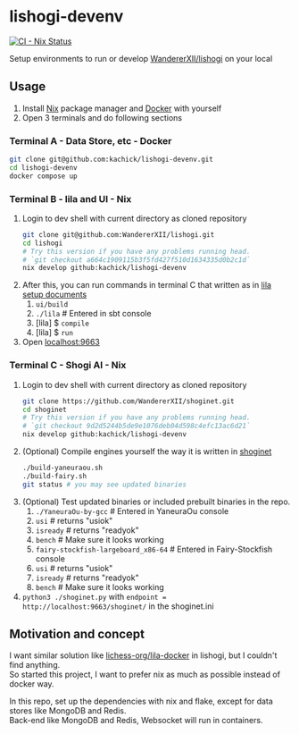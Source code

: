 # lishogi-devenv

[![CI - Nix Status](https://github.com/kachick/lishogi-devenv/actions/workflows/ci-nix.yml/badge.svg?branch=main)](https://github.com/kachick/lishogi-devenv/actions/workflows/ci-nix.yml?query=branch%3Amain+)

Setup environments to run or develop [WandererXII/lishogi](https://github.com/WandererXII/lishogi) on your local

## Usage

1. Install [Nix](https://nixos.org/) package manager and [Docker](https://www.docker.com/) with yourself
1. Open 3 terminals and do following sections

### Terminal A - Data Store, etc - Docker

```bash
git clone git@github.com:kachick/lishogi-devenv.git
cd lishogi-devenv
docker compose up
```

### Terminal B - lila and UI - Nix

1. Login to dev shell with current directory as cloned repository
   ```bash
   git clone git@github.com:WandererXII/lishogi.git
   cd lishogi
   # Try this version if you have any problems running head.
   # `git checkout a664c1909115b3f5fd427f510d1634335d0b2c1d`
   nix develop github:kachick/lishogi-devenv
   ```
1. After this, you can run commands in terminal C that written as in [lila setup documents](https://github.com/lichess-org/lila/wiki/Lichess-Development-Onboarding)
   1. `ui/build`
   1. `./lila` # Entered in sbt console
   1. [lila] $ `compile`
   1. [lila] $ `run`
1. Open [localhost:9663](http://localhost:9663/)

### Terminal C - Shogi AI - Nix

1. Login to dev shell with current directory as cloned repository
   ```bash
   git clone https://github.com/WandererXII/shoginet.git
   cd shoginet
   # Try this version if you have any problems running head.
   # `git checkout 9d2d5244b5de9e1076deb04d598c4efc13ac6d21`
   nix develop github:kachick/lishogi-devenv
   ```
1. (Optional) Compile engines yourself the way it is written in [shoginet](https://github.com/WandererXII/shoginet/blob/main/README.md?plain=1#L7-L27)
   ```bash
   ./build-yaneuraou.sh
   ./build-fairy.sh
   git status # you may see updated binaries
   ```
1. (Optional) Test updated binaries or included prebuilt binaries in the repo.
   1. `./YaneuraOu-by-gcc` # Entered in YaneuraOu console
   1. `usi` # returns "usiok"
   1. `isready` # returns "readyok"
   1. `bench` # Make sure it looks working
   1. `fairy-stockfish-largeboard_x86-64` # Entered in Fairy-Stockfish console
   1. `usi` # returns "usiok"
   1. `isready` # returns "readyok"
   1. `bench` # Make sure it looks working
1. `python3 ./shoginet.py` with `endpoint = http://localhost:9663/shoginet/` in the shoginet.ini

## Motivation and concept

I want similar solution like [lichess-org/lila-docker](https://github.com/lichess-org/lila-docker) in lishogi, but I couldn't find anything.\
So started this project, I want to prefer nix as much as possible instead of docker way.

In this repo, set up the dependencies with nix and flake, except for data stores like MongoDB and Redis.\
Back-end like MongoDB and Redis, Websocket will run in containers.
